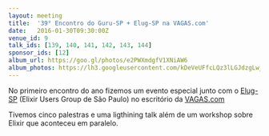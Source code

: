 ```yaml
---
layout: meeting
title:  '39° Encontro do Guru-SP + Elug-SP na VAGAS.com'
date:   2016-01-30T09:30:00Z
venue_id: 9
talk_ids: [139, 140, 141, 142, 143, 144]
sponsor_ids: [12]
album_url: https://goo.gl/photos/e2PWXmdgfV1XNiAW6
album_photos: https://lh3.googleusercontent.com/kDeVeUFfcLQz3lLGJdzgLw_sh-JX6AqB4BdqLXQ9BSh8n8r5WteJtAsaSfFdLVWUz9VVyqXnjcIFRMcmH8s34AMH5gKa5H7J3c-evmMCVcwQBr6fhb6joMc9p6fejuGTNR3YWWzvcNph0yG7roJohdLhFDZsOWSZh2w5ky5oXUJYeKI_sMfVxQTm7M-IaWMnHvBjSFk-k6RM6ay94h3hSU5JE4kAViXFPJd9Jloqz3fYd_xnXig40LqF2pgx6MUwMhuwwQNavDOCkm4YbqYUHhTz8qzKzBXZbxCYqFcBIsnV7Olm4whsPR2B3MSpCF81lscuWgqdHRcXqRAN8pdTHm4auDf7VGgaOGP8YZ9enLE3ZPtveLSdz-F43TJ0uisZbUcLmZRtogj3kkAZm8sG34lRSvtjKJqVJr7BPKp0X17PkaGKbkO7zlz0mQGAIYxgKj9FATUjgFcpxRLCM1ijimE74vzpUM1RL1zuGLq9XDJe1dJW9flNHP64ywX93zXuoQjWF35wOWUElwnqGN9piSMbo2P5vi1glaiYRkqZJ7wodMYnefZ6MBNdr9WjwCOON9toMCoIAnF3HOhpNBftLTDWEMex3NCtZNL-3VoMyHrBqf5FHOUjomCOJGTNufQUf-h-FGI3Np02fO3t3O7g0tVc03QLLWmaV4FeM-60Sp1uzHQuIdqUzEfB
---
```


<p>No primeiro encontro do ano fizemos um&nbsp;evento especial junto com o <a href="http://www.meetup.com/elug_sp/">Elug-SP</a>&nbsp;(Elixir Users Group de S&atilde;o Paulo)&nbsp;no escrit&oacute;rio da <a href="http://www.vagas.com.br/institucional/quem-somos">VAGAS.com</a></p>

<p>Tivemos cinco&nbsp;palestras e uma ligthining talk al&eacute;m de um workshop sobre Elixir que aconteceu em paralelo.</p>
